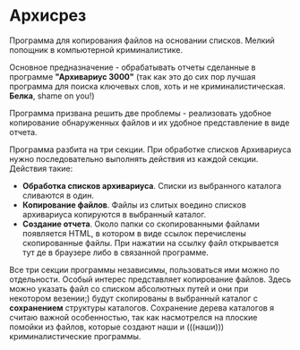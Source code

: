 # Архисрез
Программа для копирования файлов на основании списков. Мелкий попощник в компьютерной криминалистике.

Основное предназначение - обрабатывать отчеты сделанные в программе **"Архивариус 3000"** (так как это 
до сих пор лучшая программа для поиска ключевых слов, хоть и не криминалистическая. **Белка**, shame 
on you!)

Программа призвана решить две проблемы - реализовать удобное копирование обнаруженных файлов и их 
удобное представление в виде отчета.

Программа разбита на три секции. При обработке списков Архивариуса нужно последовательно выполнять 
действия из каждой секции. Действия такие:
* **Обработка списков архивариуса**. Списки из выбранного каталога сливаются в один.
* **Копирование файлов**. Файлы из слитых воедино списков архивариуса копируются в выбранный каталог.
* **Создание отчета**. Около папки со скопированными файлами появляется HTML, в котором в виде 
ссылок перечислены скопированные файлы. При нажатии на ссылку файл открывается тут де в браузере либо 
в связанной программе.

Все три секции программы независимы, пользоваться ими можно по отдельности. Особый интерес 
представляет копирование файлов. Здесь можно указать файл со списком абсолютных путей и они при 
некотором везении;) будут скопированы в выбранный каталог с **сохранением** структуры каталогов. 
Сохранение дерева каталогов я считаю важной особенностью, так как насмотрелся на плоские помойки из 
файлов, которые создают наши и (((наши))) криминалистические программы.   